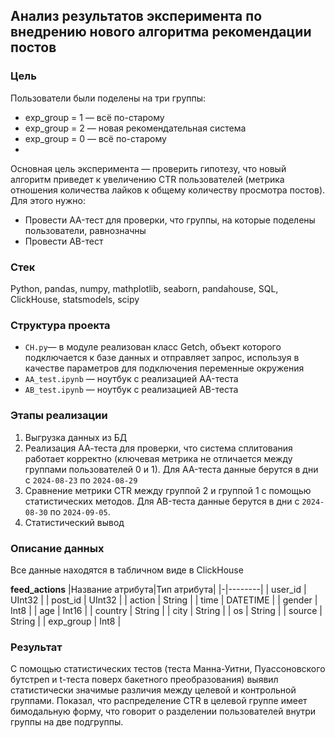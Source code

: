 ## Анализ результатов эксперимента по внедрению нового алгоритма рекомендации постов

### Цель
Пользователи были поделены на три группы:
- exp_group = 1 — всё по-старому
- exp_group = 2 — новая рекомендательная система
- exp_group = 0 — всё по-старому
- 
Основная цель эксперимента — проверить гипотезу, что новый алгоритм приведет к увеличению CTR пользователей (метрика отношения количества лайков к общему количеству просмотра постов). Для этого нужно:
- Провести AA-тест для проверки, что группы, на которые поделены пользователи, равнозначны
- Провести AB-тест

### Cтек
Python, pandas, numpy, mathplotlib, seaborn, pandahouse, SQL, ClickHouse, statsmodels, scipy

### Структура проекта
- `CH.py`— в модуле реализован класс Getch, объект которого подключается к базе данных и отправляет запрос, используя в качестве параметров для подключения переменные окружения
- `AA_test.ipynb` — ноутбук с реализацией AA-теста
- `AB_test.ipynb` — ноутбук с реализацией AB-теста

### Этапы реализации
1. Выгрузка данных из БД
2. Реализация АА-теста для проверки, что система сплитования работает корректно (ключевая метрика не отличается между группами пользователей 0 и 1). Для AA-теста данные берутся в дни с `2024-08-23` по `2024-08-29`
3. Сравнение метрики CTR между группой 2 и группой 1 с помощью статистических методов. Для AB-теста данные берутся в дни с `2024-08-30` по `2024-09-05`.
4. Статистический вывод

### Описание данных
Все данные находятся в табличном виде в ClickHouse

**feed_actions**
|Название атрибута|Тип атрибута|
|-|--------|
| user_id | UInt32 |
| post_id | UInt32 |
| action | String |
| time | DATETIME |
| gender | Int8 |
| age | Int16 |
| country | String |
| city | String |
| os | String |
| source | String |
| exp_group | Int8 |

### Результат
С помощью статистических тестов (теста Манна-Уитни, Пуассоновского бутстреп и t-теста поверх бакетного преобразования) выявил статистически значимые различия между целевой и контрольной группами. Показал, что распределение СTR в целевой группе имеет бимодальную форму, что говорит о разделении пользователей внутри группы на две подгруппы. 
